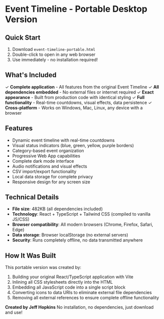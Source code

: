 # Event Timeline - Portable Desktop Version

## Quick Start
1. Download `event-timeline-portable.html`
2. Double-click to open in any web browser
3. Use immediately - no installation required!

## What's Included
✓ **Complete application** - All features from the original Event Timeline
✓ **All dependencies embedded** - No external files or internet required
✓ **Exact appearance** - Built from production code with identical styling
✓ **Full functionality** - Real-time countdowns, visual effects, data persistence
✓ **Cross-platform** - Works on Windows, Mac, Linux, any device with a browser

## Features
- Dynamic event timeline with real-time countdowns
- Visual status indicators (blue, green, yellow, purple borders)
- Category-based event organization
- Progressive Web App capabilities
- Complete dark mode interface
- Audio notifications and visual effects
- CSV import/export functionality
- Local data storage for complete privacy
- Responsive design for any screen size

## Technical Details
- **File size**: 482KB (all dependencies included)
- **Technology**: React + TypeScript + Tailwind CSS (compiled to vanilla JS/CSS)
- **Browser compatibility**: All modern browsers (Chrome, Firefox, Safari, Edge)
- **Data storage**: Browser localStorage (no external servers)
- **Security**: Runs completely offline, no data transmitted anywhere

## How It Was Built
This portable version was created by:
1. Building your original React/TypeScript application with Vite
2. Inlining all CSS stylesheets directly into the HTML
3. Embedding all JavaScript code into a single script block
4. Converting icons to data URIs to eliminate external file dependencies
5. Removing all external references to ensure complete offline functionality

**Created by Jeff Hopkins**
No installation, no dependencies, just download and use!